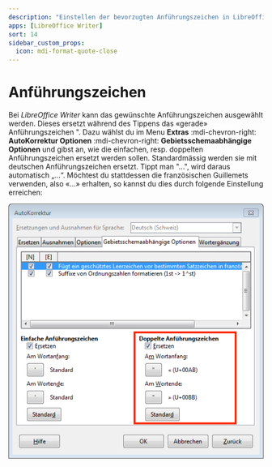 ```yaml
---
description: "Einstellen der bevorzugten Anführungszeichen in LibreOffice Writer"
apps: [LibreOffice Writer]
sort: 14
sidebar_custom_props:
  icon: mdi-format-quote-close
---
```


# Anführungszeichen



Bei *LibreOffice Writer* kann das gewünschte Anführungszeichen ausgewählt werden. Dieses ersetzt während des Tippens das «gerade» Anführungszeichen ". Dazu wählst du im Menu __Extras__ :mdi-chevron-right: __AutoKorrektur Optionen__ :mdi-chevron-right: __Gebietsschemaabhängige Optionen__ und gibst an, wie die einfachen, resp. doppelten Anführungszeichen ersetzt werden sollen. Standardmässig werden sie mit deutschen Anführungszeichen ersetzt. Tippt man "...", wird daraus automatisch „...“. Möchtest du stattdessen die französischen Guillemets verwenden, also «...» erhalten, so kannst du dies durch folgende Einstellung erreichen:

![Benutzerdefinierte Anführungszeichen verwenden](./images/autokorrektur.lo.png)
